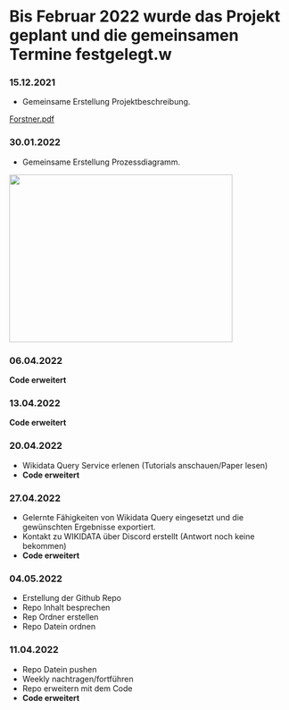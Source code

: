 # Bis Februar 2022 wurde das Projekt geplant und die gemeinsamen Termine festgelegt.w

### 15.12.2021
- Gemeinsame Erstellung Projektbeschreibung.

[Forstner.pdf](https://github.com/MehmetCagferoglu/DIS18a-b-Projektarbeit-/files/8630404/Forstner.pdf)

### 30.01.2022
- Gemeinsame Erstellung Prozessdiagramm.

<img src="https://user-images.githubusercontent.com/98899587/166688257-5c53ee4d-9006-4961-915f-489e5b0b57c0.png" width="400" height="300" />

### 06.04.2022
**Code erweitert**
### 13.04.2022
**Code erweitert**
### 20.04.2022
- Wikidata Query Service erlenen (Tutorials anschauen/Paper lesen)
- **Code erweitert**

### 27.04.2022
- Gelernte Fähigkeiten von Wikidata Query eingesetzt und die gewünschten Ergebnisse exportiert.
- Kontakt zu WIKIDATA über Discord erstellt (Antwort noch keine bekommen)
- **Code erweitert**
### 04.05.2022
- Erstellung der Github Repo
- Repo Inhalt besprechen
- Rep Ordner erstellen
- Repo Datein ordnen

### 11.04.2022
- Repo Datein pushen
- Weekly nachtragen/fortführen
- Repo erweitern mit dem Code
- **Code erweitert**


